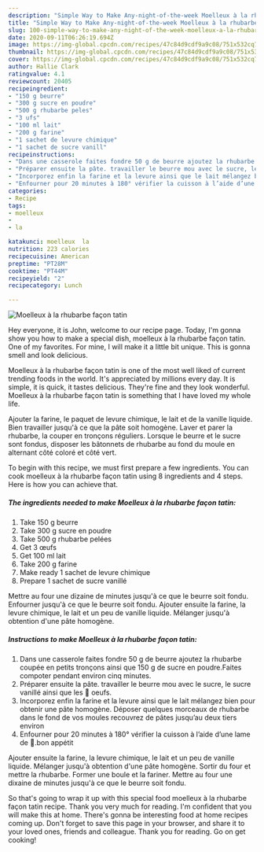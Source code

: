 ```yaml
---
description: "Simple Way to Make Any-night-of-the-week Moelleux à la rhubarbe façon tatin"
title: "Simple Way to Make Any-night-of-the-week Moelleux à la rhubarbe façon tatin"
slug: 100-simple-way-to-make-any-night-of-the-week-moelleux-a-la-rhubarbe-facon-tatin
date: 2020-09-11T06:26:19.694Z
image: https://img-global.cpcdn.com/recipes/47c84d9cdf9a9c08/751x532cq70/moelleux-a-la-rhubarbe-facon-tatin-photo-principale-de-la-recette.jpg
thumbnail: https://img-global.cpcdn.com/recipes/47c84d9cdf9a9c08/751x532cq70/moelleux-a-la-rhubarbe-facon-tatin-photo-principale-de-la-recette.jpg
cover: https://img-global.cpcdn.com/recipes/47c84d9cdf9a9c08/751x532cq70/moelleux-a-la-rhubarbe-facon-tatin-photo-principale-de-la-recette.jpg
author: Hallie Clark
ratingvalue: 4.1
reviewcount: 20405
recipeingredient:
- "150 g beurre"
- "300 g sucre en poudre"
- "500 g rhubarbe peles"
- "3 ufs"
- "100 ml lait"
- "200 g farine"
- "1 sachet de levure chimique"
- "1 sachet de sucre vanill"
recipeinstructions:
- "Dans une casserole faites fondre 50 g de beurre ajoutez la rhubarbe coupée en petits tronçons ainsi que 150 g de sucre en poudre.Faites compoter pendant environ cinq minutes."
- "Préparer ensuite la pâte. travailler le beurre mou avec le sucre, le sucre vanillé ainsi que les 🥚 oeufs."
- "Incorporez enfin la farine et la levure ainsi que le lait mélangez bien pour obtenir une pâte homogène. Déposer quelques morceaux de rhubarbe dans le fond de vos moules recouvrez de pâtes jusqu’au deux tiers environ"
- "Enfourner pour 20 minutes à 180° vérifier la cuisson à l’aide d’une lame de 🔪.bon appétit"
categories:
- Recipe
tags:
- moelleux
- 
- la

katakunci: moelleux  la 
nutrition: 223 calories
recipecuisine: American
preptime: "PT28M"
cooktime: "PT44M"
recipeyield: "2"
recipecategory: Lunch

---
```



![Moelleux à la rhubarbe façon tatin](https://img-global.cpcdn.com/recipes/47c84d9cdf9a9c08/751x532cq70/moelleux-a-la-rhubarbe-facon-tatin-photo-principale-de-la-recette.jpg)

Hey everyone, it is John, welcome to our recipe page. Today, I'm gonna show you how to make a special dish, moelleux à la rhubarbe façon tatin. One of my favorites. For mine, I will make it a little bit unique. This is gonna smell and look delicious.

Moelleux à la rhubarbe façon tatin is one of the most well liked of current trending foods in the world. It's appreciated by millions every day. It is simple, it is quick, it tastes delicious. They're fine and they look wonderful. Moelleux à la rhubarbe façon tatin is something that I have loved my whole life.

Ajouter la farine, le paquet de levure chimique, le lait et de la vanille liquide. Bien travailler jusqu&#39;à ce que la pâte soit homogène. Laver et parer la rhubarbe, la couper en tronçons réguliers. Lorsque le beurre et le sucre sont fondus, disposer les bâtonnets de rhubarbe au fond du moule en alternant côté coloré et côté vert.


To begin with this recipe, we must first prepare a few ingredients. You can cook moelleux à la rhubarbe façon tatin using 8 ingredients and 4 steps. Here is how you can achieve that.

<!--inarticleads1-->

##### The ingredients needed to make Moelleux à la rhubarbe façon tatin:

1. Take 150 g beurre
1. Take 300 g sucre en poudre
1. Take 500 g rhubarbe pelées
1. Get 3 œufs
1. Get 100 ml lait
1. Take 200 g farine
1. Make ready 1 sachet de levure chimique
1. Prepare 1 sachet de sucre vanillé


Mettre au four une dizaine de minutes jusqu&#39;à ce que le beurre soit fondu. Enfourner jusqu&#39;à ce que le beurre soit fondu. Ajouter ensuite la farine, la levure chimique, le lait et un peu de vanille liquide. Mélanger jusqu&#39;à obtention d&#39;une pâte homogène. 

<!--inarticleads2-->

##### Instructions to make Moelleux à la rhubarbe façon tatin:

1. Dans une casserole faites fondre 50 g de beurre ajoutez la rhubarbe coupée en petits tronçons ainsi que 150 g de sucre en poudre.Faites compoter pendant environ cinq minutes.
1. Préparer ensuite la pâte. travailler le beurre mou avec le sucre, le sucre vanillé ainsi que les 🥚 oeufs.
1. Incorporez enfin la farine et la levure ainsi que le lait mélangez bien pour obtenir une pâte homogène. Déposer quelques morceaux de rhubarbe dans le fond de vos moules recouvrez de pâtes jusqu’au deux tiers environ
1. Enfourner pour 20 minutes à 180° vérifier la cuisson à l’aide d’une lame de 🔪.bon appétit


Ajouter ensuite la farine, la levure chimique, le lait et un peu de vanille liquide. Mélanger jusqu&#39;à obtention d&#39;une pâte homogène. Sortir du four et mettre la rhubarbe. Former une boule et la fariner. Mettre au four une dixaine de minutes jusqu&#39;à ce que le beurre soit fondu. 

So that's going to wrap it up with this special food moelleux à la rhubarbe façon tatin recipe. Thank you very much for reading. I'm confident that you will make this at home. There's gonna be interesting food at home recipes coming up. Don't forget to save this page in your browser, and share it to your loved ones, friends and colleague. Thank you for reading. Go on get cooking!
